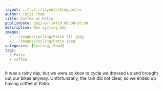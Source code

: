 ```yaml
---
layout: ../../../layouts/blog.astro
author: Chris Tham
title: Coffee at Patio
publishDate: 2022-07-14T10:00:00+10:00
description: Non cycling day
images:
  - ../images/cycling/Patio (1).jpeg
  - ../images/cycling/Patio.jpeg
categories: [Cycling, Food]
tags:
  - Patio
  - coffee
---
```


It was a rainy day, but we were so keen to cycle we dressed up and brought
out our bikes anyway. Unfortunately, the rain did not clear, so we ended
up having coffee at Patio.
